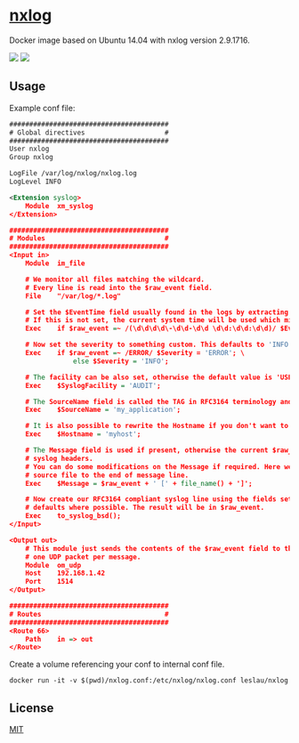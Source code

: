 [nxlog](http://nxlog-ce.sourceforge.net/)
=========================================
Docker image based on Ubuntu 14.04 with nxlog version 2.9.1716.

[![](https://images.microbadger.com/badges/image/leslau/nxlog.svg)](https://microbadger.com/images/leslau/nxlog "Get your own image badge on microbadger.com")		[![](https://images.microbadger.com/badges/version/leslau/nxlog.svg)](https://microbadger.com/images/leslau/nxlog "Get your own version badge on microbadger.com")

## Usage
Example conf file:

```xml
########################################
# Global directives                    #
########################################
User nxlog
Group nxlog

LogFile /var/log/nxlog/nxlog.log
LogLevel INFO

<Extension syslog>
    Module	xm_syslog
</Extension>

########################################
# Modules                              #
########################################
<Input in>
    Module	im_file

    # We monitor all files matching the wildcard.
    # Every line is read into the $raw_event field.
    File	"/var/log/*.log"

    # Set the $EventTime field usually found in the logs by extracting it with a regexp.
    # If this is not set, the current system time will be used which might be a little off.
    Exec	if $raw_event =~ /(\d\d\d\d\-\d\d-\d\d \d\d:\d\d:\d\d)/ $EventTime = parsedate($1);

    # Now set the severity to something custom. This defaults to 'INFO' if unset.
    Exec	if $raw_event =~ /ERROR/ $Severity = 'ERROR'; \
                else $Severity = 'INFO';

    # The facility can be also set, otherwise the default value is 'USER'.
    Exec	$SyslogFacility = 'AUDIT';

    # The SourceName field is called the TAG in RFC3164 terminology and is usually the process name.
    Exec	$SourceName = 'my_application';

    # It is also possible to rewrite the Hostname if you don't want to use the system's hostname.
    Exec	$Hostname = 'myhost';

    # The Message field is used if present, otherwise the current $raw_event is prepended with the
    # syslog headers.
    # You can do some modifications on the Message if required. Here we add the full path of the
    # source file to the end of message line.
    Exec	$Message = $raw_event + ' [' + file_name() + ']';

    # Now create our RFC3164 compliant syslog line using the fields set above and/or use sensible
    # defaults where possible. The result will be in $raw_event.
    Exec	to_syslog_bsd();
</Input>

<Output out>
    # This module just sends the contents of the $raw_event field to the destination defined here,
    # one UDP packet per message.
    Module	om_udp
    Host	192.168.1.42
    Port	1514
</Output>

########################################
# Routes                               #
########################################
<Route 66>
    Path	in => out
</Route>
```

Create a volume referencing your conf to internal conf file.

```
docker run -it -v $(pwd)/nxlog.conf:/etc/nxlog/nxlog.conf leslau/nxlog
```

## License
[MIT](https://github.com/leslau/nxlog/blob/master/LICENSE)
